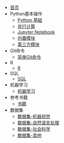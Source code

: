 - [首页]()
- Python基本操作
	- [Python 基础](./Python/Python.md)
	- [并行计算](./Python/multiprocessing.md)
	- [Jupyter Notebook](./Python/jupyter_notebook.md)
	- [内置模块](./Python/py_model.md)
	- [第三方模块](./Python/packages.md)
- Git命令
    - [简单Git命令](./Git/git.md)
- R
	- [R](./R/R.md)
- SQL
	- [SQL](./SQL/SQL.md)
- 机器学习
	- [机器学习](./MachineLearning/MachineLearning.md)
- 参考书籍
	- [书籍](./book/book.md)
- 数据集
    - [数据集-机器视觉](./Dataset/dataset_cv.md)
    - [数据集-自然语言处理](./Dataset/dataset_nlp.md)
    - [数据集-社会科学](./Dataset/dataset_other.md)
    - [数据集-其他](./Dataset/dataset_other.md)